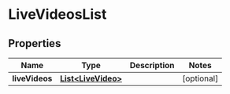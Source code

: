 
# LiveVideosList

## Properties
Name | Type | Description | Notes
------------ | ------------- | ------------- | -------------
**liveVideos** | [**List&lt;LiveVideo&gt;**](LiveVideo.md) |  |  [optional]



